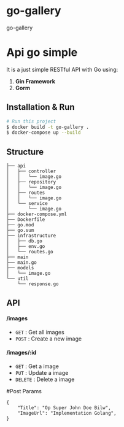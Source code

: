 # go-gallery
go-gallery 

# Api go simple
It is a just simple RESTful API with Go using:
1. **Gin Framework**
2. **Gorm** 

## Installation & Run
```bash
# Run this project
$ docker build -t go-gallery .
$ docker-compose up --build
```

## Structure
```
├── api 
│   ├── controller
│   │   └── image.go
│   ├── repository
│   │   └── image.go
│   ├── routes
│   │   └── image.go
│   └── service
│       └── image.go
├── docker-compose.yml
├── Dockerfile
├── go.mod
├── go.sum
├── infrastructure
│   ├── db.go
│   ├── env.go
│   └── routes.go
├── main
├── main.go
├── models
│   └── image.go
└── util
    └── response.go

```

## API

#### /images
* `GET` : Get all images
* `POST` : Create a new image

#### /images/:id
* `GET` : Get a image
* `PUT` : Update a image
* `DELETE` : Delete a image

#Post Params
```
{
	"Title": "Op Super John Doe Bilw",
	"ImageUrl": "Implementation Golang",
}
```
